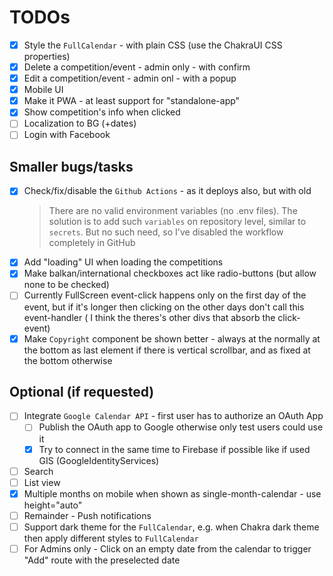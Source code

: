 # TODOs

- [x] Style the `FullCalendar` - with plain CSS (use the ChakraUI CSS properties)
- [x] Delete a competition/event - admin only - with confirm
- [x] Edit a competition/event - admin onl - with a popup
- [x] Mobile UI
- [x] Make it PWA - at least support for "standalone-app"
- [x] Show competition's info when clicked
- [ ] Localization to BG (+dates)
- [ ] Login with Facebook

## Smaller bugs/tasks

- [x] Check/fix/disable the `Github Actions` - as it deploys also, but with old
    > There are no valid environment variables (no .env files). The solution is to add such `variables` on repository level, similar to `secrets`. But no such need, so I've disabled the workflow completely in GitHub
- [x] Add "loading" UI when loading the competitions
- [x] Make balkan/international checkboxes act like radio-buttons (but allow none to be checked)
- [ ] Currently FullScreen event-click happens only on the first day of the event, but if it's longer then clicking on the other days don't call this event-handler ( I think the theres's other divs that absorb the click-event)
- [x] Make `Copyright` component be shown better - always at the normally at the bottom as last element if there is vertical scrollbar, and as fixed at the bottom otherwise

## Optional (if requested)

- [ ] Integrate `Google Calendar API` - first user has to authorize an OAuth App
  - [ ] Publish the OAuth app to Google otherwise only test users could use it
  - [x] Try to connect in the same time to Firebase if possible like if used GIS (GoogleIdentityServices)
- [ ] Search
- [ ] List view
- [x] Multiple months on mobile when shown as single-month-calendar - use height="auto"
- [ ] Remainder - Push notifications
- [ ] Support dark theme for the `FullCalendar`, e.g. when Chakra dark theme then apply different styles to `FullCalendar`
- [ ] For Admins only - Click on an empty date from the calendar to trigger "Add" route with the preselected date
